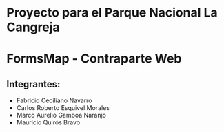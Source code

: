 # Proyecto para el Parque Nacional La Cangreja
# FormsMap - Contraparte Web
## Integrantes:
- Fabricio Ceciliano Navarro
- Carlos Roberto Esquivel Morales
- Marco Aurelio Gamboa Naranjo
- Mauricio Quirós Bravo
